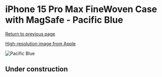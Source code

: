# iPhone 15 Pro Max FineWoven Case with MagSafe - Pacific Blue

[Return to previous page](/iphone_15)

[High-resolution image from Apple](https://store.storeimages.cdn-apple.com/8756/as-images.apple.com/is/MT4Y3?wid=4500&hei=4500&fmt=png)

<div style="width: 512px"><img src="/almost_uncompressed/MT4Y3.webp" alt="Pacific Blue"></div>

## Under construction
